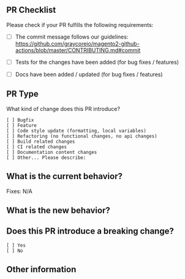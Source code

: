 ## PR Checklist
Please check if your PR fulfills the following requirements:

- [ ] The commit message follows our guidelines: https://github.com/graycoreio/magento2-github-actions/blob/master/CONTRIBUTING.md#commit
- [ ] Tests for the changes have been added (for bug fixes / features)
- [ ] Docs have been added / updated (for bug fixes / features)


## PR Type
What kind of change does this PR introduce?

<!-- Please check the one that applies to this PR using "x". -->
```
[ ] Bugfix
[ ] Feature
[ ] Code style update (formatting, local variables)
[ ] Refactoring (no functional changes, no api changes)
[ ] Build related changes
[ ] CI related changes
[ ] Documentation content changes
[ ] Other... Please describe:
```

## What is the current behavior?
<!-- Please describe the current behavior that you are modifying, or link to a relevant issue. -->

Fixes: N/A


## What is the new behavior?


## Does this PR introduce a breaking change?
```
[ ] Yes
[ ] No
```

<!-- If this PR contains a breaking change, please describe the impact and migration path for existing applications below. -->


## Other information